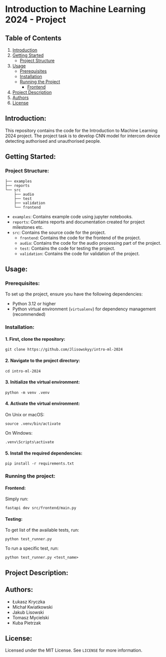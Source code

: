 # Introduction to Machine Learning 2024 - Project

## Table of Contents
1. [Introduction](#introduction)
2. [Getting Started](#getting-started)
    - [Project Structure](#project-structure)
3. [Usage](#usage)
    - [Prerequisites](#prerequisites)
    - [Installation](#installation)
   - [Running the Project](#running-the-project)
       - [Frontend](#frontend)
4. [Project Description](#project-description)
5. [Authors](#authors)
6. [License](#license)

## Introduction:

This repository contains the code for the Introduction to Machine Learning 2024 project. 
The project task is to develop CNN model for intercom device detecting authorised and unauthorised people.

## Getting Started:

### Project Structure:

```
├── examples
├── reports
└── src
    ├── audio
    ├── test
    ├── validation
    └── frontend
```

- `examples`: Contains example code using jupyter notebooks.
- `reports`: Contains reports and documentation created for project milestones etc.
- `src`: Contains the source code for the project.
  - `frontend`: Contains the code for the frontend of the project.
  - `audio`: Contains the code for the audio processing part of the project.
  - `test`: Contains the code for testing the project.
  - `validation`: Contains the code for validation of the project.

## Usage:

### Prerequisites:

To set up the project, ensure you have the following dependencies:

- Python 3.12 or higher
- Python virtual environment (`virtualenv`) for dependency management (recommended)

### Installation:

#### 1. First, clone the repository:

```shell
git clone https://github.com/Jlisowskyy/intro-ml-2024
````

#### 2. Navigate to the project directory:

```shell
cd intro-ml-2024
```

#### 3. Initialize the virtual environment:

```shell
python -m venv .venv
```

#### 4. Activate the virtual environment:

On Unix or macOS:

```shell
source .venv/bin/activate
```

On Windows:

```shell
.venv\Scripts\activate
```

#### 5. Install the required dependencies:

```shell
pip install -r requirements.txt
```

### Running the project:

#### Frontend:

Simply run:

```shell
fastapi dev src/frontend/main.py
```

#### Testing:

To get list of the available tests, run:

```shell
python test_runner.py
```

To run a specific test, run:

```shell
python test_runner.py <test_name>
```

## Project Description:


## Authors:

- Łukasz Kryczka
- Michał Kwiatkowski
- Jakub Lisowski
- Tomasz Mycielski
- Kuba Pietrzak

## License:

Licensed under the MIT License. See `LICENSE` for more information.
